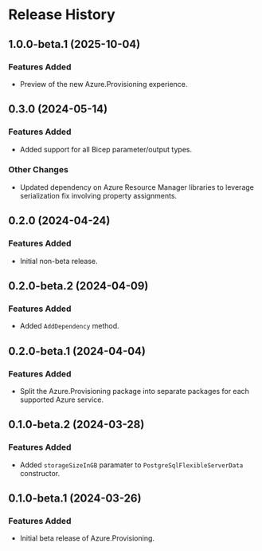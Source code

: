 # Release History

## 1.0.0-beta.1 (2025-10-04)

### Features Added

- Preview of the new Azure.Provisioning experience.

## 0.3.0 (2024-05-14)

### Features Added

- Added support for all Bicep parameter/output types.

### Other Changes

- Updated dependency on Azure Resource Manager libraries to leverage serialization fix involving property assignments.

## 0.2.0 (2024-04-24)

### Features Added

- Initial non-beta release.

## 0.2.0-beta.2 (2024-04-09)

### Features Added

- Added `AddDependency` method.

## 0.2.0-beta.1 (2024-04-04)

### Features Added

- Split the Azure.Provisioning package into separate packages for each supported Azure service.

## 0.1.0-beta.2 (2024-03-28)

### Features Added

- Added `storageSizeInGB` paramater to `PostgreSqlFlexibleServerData` constructor.

## 0.1.0-beta.1 (2024-03-26)

### Features Added

- Initial beta release of Azure.Provisioning.
